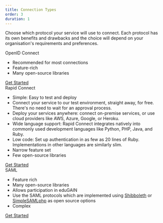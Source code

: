 ```yaml
---
title: Connection Types
order: 3
duration: 1
---
```


Choose which protocol your service will use to connect. Each protocol has its own benefits and drawbacks and the choice will depend on your organisation's requirements and preferences.

<div class="card border-dark mt-4 mb-3">
  <div class="card-header text-white bg-primary">OpenID Connect</div>
    <div class="card-body">
      <ul class="list-group list-group-flush">
        <li class="list-group-item"><i class="fa-regular fa-circle-check" style="color:green"></i> Recommended for most 
connections</li>
        <li class="list-group-item"><i class="fa-regular fa-circle-check" style="color:green"></i> Feature-rich</li>
        <li class="list-group-item"><i class="fa-regular fa-circle-check" style="color:green"></i> Many open-source libraries</li>
      </ul>
      <a href="/openid-connect-integration/01-overview" class="btn btn-primary mt-4">Get Started</a>
    </div>
</div>

<div class="card border-dark mb-3">
  <div class="card-header text-white bg-primary">Rapid Connect</div>
  <div class="card-body">
    <ul class="list-group list-group-flush">
      <li class="list-group-item"><i class="fa-regular fa-circle-check" style="color:green"></i> Simple: Easy to test and deploy</li>
      <li class="list-group-item"><i class="fa-regular fa-circle-check" style="color:green"></i> Connect your service to our test 
          environment, straight away, for free. There's no need to wait for an approval process.</li>
      <li class="list-group-item"><i class="fa-regular fa-circle-check" style="color:green"></i> Deploy your 
services anywhere: connect on-premise services, or use cloud providers like AWS, Azure, Google, or Heroku.</li>
      <li class="list-group-item"><i class="fa-regular fa-circle-check" style="color:green"></i> Wide language 
support: Rapid Connect integrates natively into commonly used development languages like Python, PHP, Java, and Ruby.
      </li>
      <li class="list-group-item"><i class="fa-regular fa-circle-check" style="color:green"></i> Low code: Set up 
authentication in as few as 20 lines of Ruby. Implementations in other languages are similarly slim.
      </li>
      <li class="list-group-item"><i class="fa-regular fa-circle-xmark" style="color:red"></i> Narrow feature set
      </li>
      <li class="list-group-item"><i class="fa-regular fa-circle-xmark" style="color:red"></i> Few open-source libraries
      </li>
    </ul>
    <a href="/rapid-connect-integration/01-overview" class="btn btn-outline-primary mt-4">Get Started</a>
  </div>
</div>

<div class="card border-dark mt-4 mb-3">
  <div class="card-header text-white bg-primary">SAML</div>
    <div class="card-body">
      <ul class="list-group list-group-flush">
        <li class="list-group-item"><i class="fa-regular fa-circle-check" style="color:green"></i> Feature rich</li>
        <li class="list-group-item"><i class="fa-regular fa-circle-check" style="color:green"></i> Many open-source libraries</li>
        <li class="list-group-item"><i class="fa-regular fa-circle-check" style="color:green"></i> Allows participation in eduGAIN</li>
        <li class="list-group-item"><i class="fa-regular fa-circle-check" style="color:green"></i> Use the SAML 
protocols which are implemented using <a href="https://www.shibboleth.net/">Shibboleth</a> or <a href="https://simplesamlphp.org/">SimpleSAMLphp</a> as open source options</li>
        <li class="list-group-item"><i class="fa-regular fa-circle-xmark" style="color:red"></i> Complex</li>
      </ul>
      <a href="/saml-integration/01-overview" class="btn btn-outline-primary mt-4">Get Started</a>
    </div>
</div>
